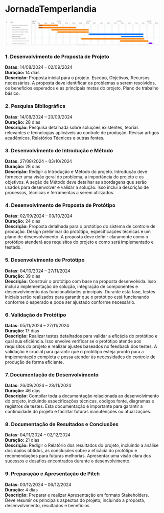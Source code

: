 # JornadaTemperlandia


[![Cronograma](./cronograma.png)](https://github.com/anthonphax/JornadaTemperlandia/blob/master/cronograma.png)

### 1. Desenvolvimento de Proposta de Projeto
**Datas:** 14/08/2024 – 02/09/2024  
**Duração:** 14 dias  
**Descrição:** Proposta inicial para o projeto. Escopo, Objetivos, Recursos necessários. A proposta deve identificar os problemas a serem resolvidos, os benefícios esperados e as principais metas do projeto. Plano de trabalho básico.

### 2. Pesquisa Bibliográfica
**Datas:** 14/08/2024 – 20/09/2024  
**Duração:** 28 dias  
**Descrição:** Pesquisa detalhada sobre soluções existentes, teorias relevantes e tecnologias aplicáveis ao controle de produção. Revisar artigos acadêmicos, Relatórios Técnicos e outras fontes.

### 3. Desenvolvimento de Introdução e Método
**Datas:** 27/08/2024 – 03/10/2024  
**Duração:** 28 dias  
**Descrição:** Redigir a Introdução e Método do projeto. Introdução deve fornecer uma visão geral do problema, a importância do projeto e os objetivos. A seção de Método deve detalhar as abordagens que serão usados para desenvolver e validar a solução. Isso inclui a descrição de processos, técnicas e ferramentas a serem utilizados.

### 4. Desenvolvimento de Proposta de Protótipo
**Datas:** 02/09/2024 – 03/10/2024  
**Duração:** 24 dias  
**Descrição:** Proposta detalhada para o protótipo do sistema de controle de produção. Design preliminar do protótipo, especificações técnicas e um plano de desenvolvimento. A proposta deve definir claramente como o protótipo atenderá aos requisitos do projeto e como será implementado e testado.

### 5. Desenvolvimento de Protótipo
**Datas:** 04/10/2024 – 27/11/2024  
**Duração:** 39 dias  
**Descrição:** Construir o protótipo com base na proposta desenvolvida. Isso inclui a implementação de solução, integração de componentes e desenvolvimento das funcionalidades principais. Durante esta fase, testes iniciais serão realizados para garantir que o protótipo está funcionando conforme o esperado e pode ser ajustado conforme necessário.

### 6. Validação de Protótipo
**Datas:** 05/11/2024 – 27/11/2024  
**Duração:** 17 dias  
**Descrição:** Realizar testes detalhados para validar a eficácia do protótipo e qual sua eficiência. Isso envolve verificar se o protótipo atende aos requisitos do projeto e realizar ajustes baseados no feedback dos testes. A validação é crucial para garantir que o protótipo esteja pronto para a implementação completa e possa atender às necessidades do controle de produção de forma eficiente.

### 7. Documentação de Desenvolvimento
**Datas:** 26/09/2024 – 28/11/2024  
**Duração:** 46 dias  
**Descrição:** Compilar toda a documentação relacionada ao desenvolvimento do projeto, incluindo especificações técnicas, códigos fonte, diagramas e registros de testes. Esta documentação é importante para garantir a continuidade do projeto e facilitar futuras manutenções ou atualizações.

### 8. Documentação de Resultados e Conclusões
**Datas:** 04/11/2024 – 02/12/2024  
**Duração:** 21 dias  
**Descrição:** Redigir o Relatório dos resultados do projeto, incluindo a análise dos dados obtidos, as conclusões sobre a eficácia do protótipo e recomendações para futuras melhorias. Apresentar uma visão clara dos sucessos e desafios encontrados durante o desenvolvimento.

### 9. Preparação e Apresentação de Pitch
**Datas:** 03/12/2024 – 06/12/2024  
**Duração:** 4 dias  
**Descrição:** Preparar e realizar Apresentação em formato Stakeholders. Deve resumir os principais aspectos do projeto, incluindo a proposta, desenvolvimento, resultados e benefícios.
